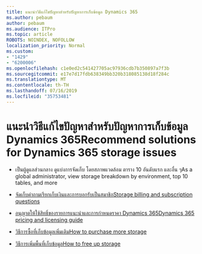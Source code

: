 ```yaml
---
title: แนะนำวิธีแก้ไขปัญหาสำหรับปัญหาการเก็บข้อมูล Dynamics 365
ms.author: pebaum
author: pebaum
ms.audience: ITPro
ms.topic: article
ROBOTS: NOINDEX, NOFOLLOW
localization_priority: Normal
ms.custom:
- "1429"
- "6200006"
ms.openlocfilehash: c1e0ed2c541427705ac97936cdb7b350897a7f3b
ms.sourcegitcommit: e17e7d17fdb638349bb320b318085138d18f284c
ms.translationtype: MT
ms.contentlocale: th-TH
ms.lasthandoff: 07/16/2019
ms.locfileid: "35753481"
---
```

# <a name="recommend-solutions-for-dynamics-365-storage-issues"></a><span data-ttu-id="a2b2f-102">แนะนำวิธีแก้ไขปัญหาสำหรับปัญหาการเก็บข้อมูล Dynamics 365</span><span class="sxs-lookup"><span data-stu-id="a2b2f-102">Recommend solutions for Dynamics 365 storage issues</span></span>

* <span data-ttu-id="a2b2f-103">เป็นผู้ดูแลส่วนกลาง ดูแบ่งการจัดเก็บ โดยสภาพแวดล้อม ตาราง 10 อันดับแรก และอื่น ๆ</span><span class="sxs-lookup"><span data-stu-id="a2b2f-103">As a global administrator, view storage breakdown by environment, top 10 tables, and more</span></span>

* [<span data-ttu-id="a2b2f-104">จัดเก็บคำถามเรียกเก็บเงินและการบอกรับเป็นสมาชิก</span><span class="sxs-lookup"><span data-stu-id="a2b2f-104">Storage billing and subscription questions</span></span>](https://docs.microsoft.com/dynamics365/customer-engagement/admin/contact-information-microsoft-dynamics-365-online-billing-support)

* [<span data-ttu-id="a2b2f-105">อนุญาตให้ใช้สิทธิ์ของรายการแนะนำและการกำหนดราคา Dynamics 365</span><span class="sxs-lookup"><span data-stu-id="a2b2f-105">Dynamics 365 pricing and licensing guide</span></span>](https://dynamics.microsoft.com/pricing/)

* [<span data-ttu-id="a2b2f-106">วิธีการซื้อที่เก็บข้อมูลเพิ่มเติม</span><span class="sxs-lookup"><span data-stu-id="a2b2f-106">How to purchase more storage</span></span>](https://docs.microsoft.com/en-us/dynamics365/customer-engagement/admin/manage-storage#add-storage-to-dynamics-365-online)

* [<span data-ttu-id="a2b2f-107">วิธีการเพิ่มพื้นที่เก็บข้อมูล</span><span class="sxs-lookup"><span data-stu-id="a2b2f-107">How to free up storage</span></span>](https://docs.microsoft.com/dynamics365/customer-engagement/admin/free-storage-space)
